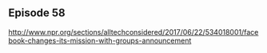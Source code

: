 ## Episode 58

http://www.npr.org/sections/alltechconsidered/2017/06/22/534018001/facebook-changes-its-mission-with-groups-announcement

